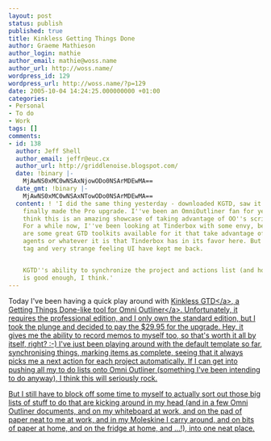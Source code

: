 ```yaml
---
layout: post
status: publish
published: true
title: Kinkless Getting Things Done
author: Graeme Mathieson
author_login: mathie
author_email: mathie@woss.name
author_url: http://woss.name/
wordpress_id: 129
wordpress_url: http://woss.name/?p=129
date: 2005-10-04 14:24:25.000000000 +01:00
categories:
- Personal
- To do
- Work
tags: []
comments:
- id: 138
  author: Jeff Shell
  author_email: jeffr@euc.cx
  author_url: http://griddlenoise.blogspot.com/
  date: !binary |-
    MjAwNS0xMC0wNSAxNjowODo0NSArMDEwMA==
  date_gmt: !binary |-
    MjAwNS0xMC0wNSAxNTowODo0NSArMDEwMA==
  content: ! 'I did the same thing yesterday - downloaded KGTD, saw it needed Pro,
    finally made the Pro upgrade. I''ve been an OmniOutliner fan for years, and I
    think this is an amazing showcase of taking advantage of OO''s scriptability.
    For a while now, I''ve been looking at Tinderbox with some envy, because there
    are some great GTD toolkits available for it that take advantage of views and
    agents or whatever it is that Tinderbox has in its favor here. But the $175 price
    tag and very strange feeling UI have kept me back.


    KGTD''s ability to synchronize the project and actions list (and house other data)
    is good enough, I think.'
---
```

Today I've been having a quick play around with <a href="http:&#47;&#47;kinkless.com&#47;articles&#47;2005&#47;10&#47;04&#47;kinkless-gtd-0-61-current">Kinkless GTD<&#47;a>, a Getting Things Done-like tool for <a href="http:&#47;&#47;www.omnigroup.com&#47;applications&#47;omnioutliner&#47;">Omni Outliner<&#47;a>.  Unfortunately, it requires the professional edition, and I only own the standard edition, but I took the plunge and decided to pay the $29.95 for the upgrade.  Hey, it gives me the ability to record memos to myself too, so that's worth it all by itself, right? :-)  I've just been playing around with the default template so far, synchronising things, marking items as complete, seeing that it always picks me a next action for each project automatically.  If I can get into pushing all my to do lists onto Omni Outliner (something I've been intending to do anyway), I think this will seriously rock.

But I still have to block off some time to myself to actually sort out those big lists of stuff to do that are kicking around in my head (and in a few Omni Outliner documents, and on my whiteboard at work, and on the pad of paper neat to me at work, and in my Moleskine I carry around, and on bits of paper at home, and on the fridge at home, and ...!), into one neat place.
